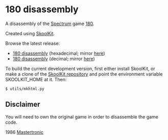 180 disassembly
===============

A disassembly of the [Spectrum](https://en.wikipedia.org/wiki/ZX_Spectrum) game
[180](https://en.wikipedia.org/wiki/180_(video_game)).

Created using [SkoolKit](https://skoolkit.ca).

Browse the latest release:

* [180 disassembly](https://pobtastic.github.io/180/) (hexadecimal; mirror [here](http://skoolkit.arcadegeek.co.uk/180/))
* [180 disassembly](https://pobtastic.github.io/180/dec/) (decimal; mirror [here](http://skoolkit.arcadegeek.co.uk/180/dec/))

To build the current development version, first either install SkoolKit, or
make a clone of the [SkoolKit repository](https://github.com/skoolkid/skoolkit)
and point the environment variable SKOOLKIT_HOME at it. Then:

    $ utils/mkhtml.py

Disclaimer
----------

You will need to own the original game in order to disassemble the game code.

1986 [Mastertronic](https://en.wikipedia.org/wiki/Mastertronic)
